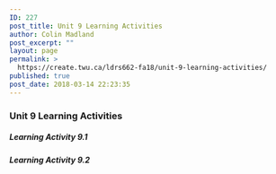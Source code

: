 ```yaml
---
ID: 227
post_title: Unit 9 Learning Activities
author: Colin Madland
post_excerpt: ""
layout: page
permalink: >
  https://create.twu.ca/ldrs662-fa18/unit-9-learning-activities/
published: true
post_date: 2018-03-14 22:23:35
---
```

### Unit 9 Learning Activities

##### Learning Activity 9.1

##### Learning Activity 9.2